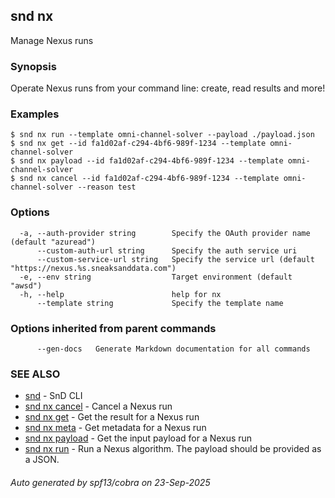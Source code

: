 ## snd nx

Manage Nexus runs

### Synopsis

Operate Nexus runs from your command line: create, read results and more!

### Examples

```
$ snd nx run --template omni-channel-solver --payload ./payload.json
$ snd nx get --id fa1d02af-c294-4bf6-989f-1234 --template omni-channel-solver
$ snd nx payload --id fa1d02af-c294-4bf6-989f-1234 --template omni-channel-solver
$ snd nx cancel --id fa1d02af-c294-4bf6-989f-1234 --template omni-channel-solver --reason test

```

### Options

```
  -a, --auth-provider string        Specify the OAuth provider name (default "azuread")
      --custom-auth-url string      Specify the auth service uri
      --custom-service-url string   Specify the service url (default "https://nexus.%s.sneaksanddata.com")
  -e, --env string                  Target environment (default "awsd")
  -h, --help                        help for nx
      --template string             Specify the template name
```

### Options inherited from parent commands

```
      --gen-docs   Generate Markdown documentation for all commands
```

### SEE ALSO

* [snd](snd.md)	 - SnD CLI
* [snd nx cancel](snd_nx_cancel.md)	 - Cancel a Nexus run
* [snd nx get](snd_nx_get.md)	 - Get the result for a Nexus run
* [snd nx meta](snd_nx_meta.md)	 - Get metadata for a Nexus run
* [snd nx payload](snd_nx_payload.md)	 - Get the input payload for a Nexus run
* [snd nx run](snd_nx_run.md)	 - Run a Nexus algorithm. The payload should be provided as a JSON.

###### Auto generated by spf13/cobra on 23-Sep-2025
